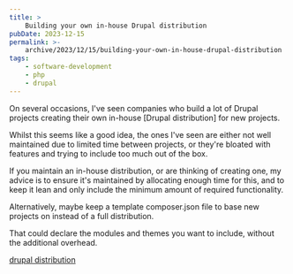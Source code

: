 ```yaml
---
title: >
    Building your own in-house Drupal distribution
pubDate: 2023-12-15
permalink: >-
    archive/2023/12/15/building-your-own-in-house-drupal-distribution
tags:
    - software-development
    - php
    - drupal
---
```


On several occasions, I've seen companies who build a lot of Drupal projects creating their own in-house [Drupal distribution] for new projects.

Whilst this seems like a good idea, the ones I've seen are either not well maintained due to limited time between projects, or they're bloated with features and trying to include too much out of the box.

If you maintain an in-house distribution, or are thinking of creating one, my advice is to ensure it's maintained by allocating enough time for this, and to keep it lean and only include the minimum amount of required functionality.

Alternatively, maybe keep a template composer.json file to base new projects on instead of a full distribution.

That could declare the modules and themes you want to include, without the additional overhead.

[drupal distribution](https://www.oliverdavies.uk/archive/2023/12/14/save-time-and-effort-with-drupal-distributions)
